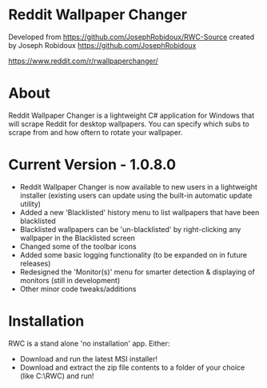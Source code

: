 # Reddit Wallpaper Changer
Developed from https://github.com/JosephRobidoux/RWC-Source created by Joseph Robidoux https://github.com/JosephRobidoux

https://www.reddit.com/r/rwallpaperchanger/

# About
Reddit Wallpaper Changer is a lightweight C# application for Windows that will scrape Reddit for desktop wallpapers. You can specify which subs to scrape from and how oftern to rotate your wallpaper.

# Current Version - 1.0.8.0
- Reddit Wallpaper Changer is now available to new users in a lightweight installer (existing users can update using the built-in automatic update utility)
- Added a new 'Blacklisted' history menu to list wallpapers that have been blacklisted
- Blacklisted wallpapers can be 'un-blacklisted' by right-clicking any wallpaper in the Blacklisted screen
- Changed some of the toolbar icons
- Added some basic logging functionality (to be expanded on in future releases)
- Redesigned the 'Monitor(s)' menu for smarter detection & displaying of monitors (still in development)
- Other minor code tweaks/additions

# Installation

RWC is a stand alone 'no installation' app. Either:

- Download and run the latest MSI installer! 
- Download and extract the zip file contents to a folder of your choice (like C:\RWC) and run! 
